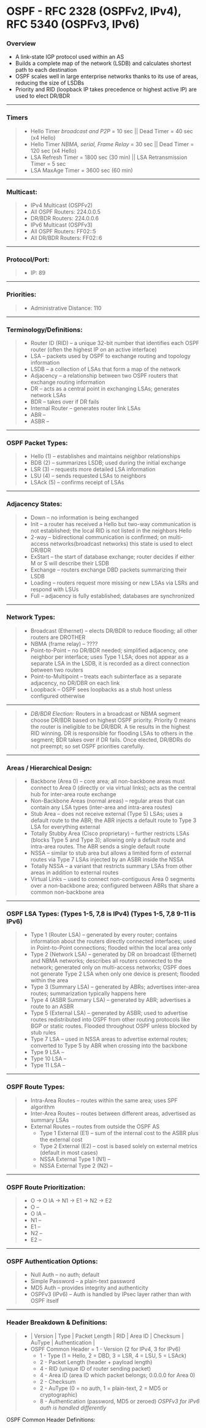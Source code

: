 # OSPF - RFC 2328 (OSPFv2, IPv4), RFC 5340 (OSPFv3, IPv6)

### Overview
* A link-state IGP protocol used within an AS  
* Builds a complete map of the network (LSDB) and calculates shortest path to each destination  
* OSPF scales well in large enterprise networks thanks to its use of areas, reducing the size of LSDBs  
* Priority and RID (loopback IP takes precedence or highest active IP) are used to elect DR/BDR  
---
### Timers 
> * Hello Timer *broadcast and P2P* = 10 sec || Dead Timer = 40 sec (x4 Hello)  
> * Hello Timer *NBMA, serial, Frame Relay* = 30 sec || Dead Timer = 120 sec (x4 Hello)  
> * LSA Refresh Timer = 1800 sec (30 min) || LSA Retransmission Timer = 5 sec  
> * LSA MaxAge Timer = 3600 sec (60 min)  
---
### Multicast:
> * IPv4 Multicast (OSPFv2)
> * All OSPF Routers: 224.0.0.5
> * DR/BDR Routers: 224.0.0.6
> * IPv6 Multicast (OSPFv3)
> * All OSPF Routers: FF02::5
> * All DR/BDR Routers: FF02::6
---
### Protocol/Port:
> * IP: 89
---
### Priorities:
> * Administrative Distance: 110
---
### Terminology/Definitions:
> * Router ID (RID) – a unique 32-bit number that identifies each OSPF router (often the highest IP on an active interface)
> * LSA – packets used by OSPF to exchange routing and topology information
> * LSDB – a collection of LSAs that form a map of the network
> * Adjacency – a relationship between two OSPF routers that exchange routing information
> * DR – acts as  a central point in exchanging LSAs; generates network LSAs
> * BDR – takes over if DR fails
> * Internal Router – generates router link LSAs
> * ABR –
> * ASBR –
---
### OSPF Packet Types:
> * Hello (1) – establishes and maintains neighbor relationships
> * BDB (2) – summarizes LSDB; used during the initial exchange
> * LSR (3) – requests more detailed LSA information
> * LSU (4) – sends requested LSAs to neighbors
> * LSAck (5) – confirms receipt of LSAs
---
### Adjacency States:
> * Down – no information is being exchanged
> * Init – a router has received a Hello but two-way communication is not established; the local RID is not listed in the neighbors Hello
> * 2-way – bidirectional communication is confirmed; on multi-access networks(broadcast networks) this state is used to elect DR/BDR
> * ExStart – the start of database exchange; router decides if either M or S will describe their LSDB
> * Exchange – routers exchange DBD packets summarizing their LSDB
> * Loading – routers request more missing or new LSAs via LSRs and respond with LSUs
> * Full – adjacency is fully established; databases are synchronized
---
### Network Types:
> * Broadcast (Ethernet) – elects DR/BDR to reduce flooding; all other routers are DROTHER
> * NBMA (frame relay) – ????
> * Point-to-Point – no DR/BDR needed; simplified adjacency, one neighbor per interface; uses Type 1 LSA; does not appear as a separate LSA in the LSDB, it is recorded as a direct connection between two routers
> * Point-to-Multipoint – treats each subinterface as a separate adjacency, no DR/DBR on each link
> * Loopback – OSPF sees loopbacks as a stub host unless configured otherwise
---
> * *DB/BDR Election:* Routers in a broadcast or NBMA segment choose DR/BDR based on highest OSPF priority. Priority 0 means the router is ineligible to be DR/BDR. A tie results in the highest RID winning. DR is responsible for flooding LSAs to others in the segment; BDR takes over if DR fails. Once elected, DR/BDRs do not preempt; so set OSPF priorities carefully.
---
### Areas / Hierarchical Design:
> * Backbone (Area 0) – core area; all non-backbone areas must connect to Area 0 (directly or via virtual links); acts as the central hub for inter-area route exchange
> * Non-Backbone Areas (normal areas) – regular areas that can contain any LSA types (inter-area and intra-area routes)
> * Stub Area – does not receive external (Type 5) LSAs; uses a default route to the ABR; the ABR injects a default route to Type 3 LSA for everything external
> * Totally Stubby Area (Cisco proprietary) – further restricts LSAs (blocks Type 5 and Type 3); allowing only a default route and intra-area routes. The ABR sends a single default route
> * NSSA – similar to stub area but allows a limited form of external routes via Type 7 LSAs injected by an ASBR inside the NSSA
> * Totally NSSA – a variant that restricts summary LSAs from other areas in addition to external routes
> * Virtual Links – used to connect non-contiguous Area 0 segments over a non-backbone area; configured between ABRs that share a common non-backbone area
---
### OSPF LSA Types: (Types 1-5, 7,8 is IPv4) (Types 1-5, 7,8 9-11 is IPv6)
> * Type 1 (Router LSA) – generated by every router; contains information about the routers directly connected interfaces; used in Point-to-Point connections; flooded within the local area only
> * Type 2 (Network LSA) – generated by DR on broadcast (Ethernet) and NBMA networks; describes all routers connected to the network; generated only on multi-access networks; OSPF does not generate Type 2 LSA when only one device is present; flooded within the area
> * Type 3 (Summary LSA) – generated by ABRs; advertises inter-area routes; summarization typically happens here
> * Type 4 (ASBR Summary LSA) – generated by ABR; advertises a route to an ASBR
> * Type 5 (External LSA) – generated by ASBR; used to advertise routes redistributed into OSPF from other routing protocols like BGP or static routes. Flooded throughout OSPF unless blocked by stub rules
> * Type 7 LSA – used in NSSA areas to advertise external routes; converted to Type 5 by ABR when crossing into the backbone
> * Type 9 LSA –
> * Type 10 LSA –
> * Type 11 LSA – 
---
### OSPF Route Types:
> * Intra-Area Routes – routes within the same area; uses SPF algorithm
> * Inter-Area Routes – routes between different areas, advertised as summary LSAs
> * External Routes – routes from outside the OSPF AS
>   * Type 1 External (E1) – sum of the internal cost to the ASBR plus the external cost
>   * Type 2 External (E2) – cost is based solely on external metrics (default in most cases)
>   * NSSA External Type 1 (N1) –
>   * NSSA External Type 2 (N2) –
---
### OSPF Route Prioritization:
> * O → O IA → N1 → E1 → N2 → E2
> * O –
> * O IA –
> * N1 –
> * E1 –
> * N2 –
> * E2 –
---
### OSPF Authentication Options:
> * Null Auth – no auth; default
> * Simple Password – a plain-text password
> * MD5 Auth – provides integrity and authenticity
> * OSPFv3 (IPv6) – Auth is handled by IPsec layer rather than with OSPF itself
---
### Header Breakdown & Definitions:
> * | Version | Type | Packet Length | RID | Area ID | Checksum | AuType | Authentication |
> * OSPF Common Header = 1 - Version (2 for IPv4, 3 for IPv6)
>   * 1 - Type (1 = Hello, 2 = DBD, 3 = LSR, 4 = LSU, 5 = LSAck)
>   * 2 - Packet Length (header + payload length)
>   * 4 - RID (unique ID of router sending packet)
>   * 4 - Area ID (area ID which packet belongs; 0.0.0.0 for Area 0)
>   * 2 - Checksum
>   * 2 - AuType (0 = no auth, 1 = plain-text, 2 = MD5 or cryptographic)
>   * 8 - Authentication (password, MD5 or zeroed)
*OSPFv3 for IPv6 auth is handled differently*



OSPF Common Header Definitions:


